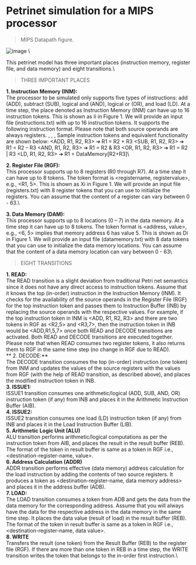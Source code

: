 # Petrinet simulation for a MIPS processor

> MIPS Datapath figure.

![image](https://user-images.githubusercontent.com/45356812/120899806-872ae600-c5ff-11eb-804c-603b28762798.png) \

This petrinet model has three important places (instruction memory, register file, and data memory) and eight transitions.\


> THREE IMPORTANT PLACES

**1. Instruction Memory (INM):**\
The processor to be simulated only supports five types of instructions: add (ADD), subtract (SUB), logical 
and (AND), logical or (OR), and load (LD). At a time step, the place denoted as Instruction Memory (INM) 
can have up to 16 instruction tokens. This is shown as Ii in Figure 1. We will provide an input file 
(instructions.txt) with up to 16 instruction tokens. It supports the following instruction format. Please note 
that both source operands are always registers.
<Opcode>, <Destination Register>, <First Source Operand>, <Second Source Operand>
Sample instruction tokens and equivalent functionality are shown below:
<ADD, R1, R2, R3> ➔ R1 = R2 + R3
<SUB, R1, R2, R3> ➔ R1 = R2 – R3
<AND, R1, R2, R3> ➔ R1 = R2 & R3
<OR, R1, R2, R3> ➔ R1 = R2 | R3
<LD, R1, R2, R3> ➔ R1 = DataMemory[R2+R3]\
  
**2. Register File (RGF):**\
This processor supports up to 8 registers (R0 through R7). At a time step it can have up to 8 tokens. The 
token format is <registername, registervalue>, e.g., <R1, 5>. This is shown as Xi in Figure 1. We will 
provide an input file (registers.txt) with 8 register tokens that you can use to initialize the registers. You can 
assume that the content of a register can vary between 0 - 63.\
  
**3. Data Memory (DAM):**\
This processor supports up to 8 locations (0 – 7) in the data memory. At a time step it can have up to 8 tokens. 
The token format is <address, value>, e.g., <6, 5> implies that memory address 6 has value 5. This is shown 
as Di in Figure 1. We will provide an input file (datamemory.txt) with 8 data tokens that you can use to 
initialize the data memory locations. You can assume that the content of a data memory location can vary 
between 0 - 63\

> EIGHT TRANSITIONS

**1. READ:**\
The READ transition is a slight deviation from traditional Petri net semantics since it does not have any 
direct access to instruction tokens. Assume that it knows the top (in-order) instruction in the Instruction
Memory (INM). It checks for the availability of the source operands in the Register File (RGF) for the top 
instruction token and passes them to Instruction Buffer (INB) by replacing the source operands with the 
respective values. For example, if the top instruction token in INM is <ADD, R1, R2, R3> and there are two 
tokens in RGF as <R2,5> and <R3,7>, then the instruction token in INB would be <ADD,R1,5,7> once both 
READ and DECODE transitions are activated. Both READ and DECODE transitions are executed together. 
Please note that when READ consumes two register tokens, it also returns them to RGF in the same time step
(no change in RGF due to READ).\
** 2. DECODE:**\
The DECODE transition consumes the top (in-order) instruction (one token) from INM and updates the 
values of the source registers with the values from RGF (with the help of READ transition, as described 
above), and places the modified instruction token in INB.\
**3. ISSUE1:**\
ISSUE1 transition consumes one arithmetic/logical (ADD, SUB, AND, OR) instruction token (if any) from 
INB and places it in the Arithmetic Instruction Buffer (AIB).\
**4. ISSUE2:**\
ISSUE2 transition consumes one load (LD) instruction token (if any) from INB and places it in the Load 
Instruction Buffer (LIB).\
**5. Arithmetic Logic Unit (ALU)**\
ALU transition performs arithmetic/logical computations as per the instruction token from AIB, and places 
the result in the result buffer (REB). The format of the token in result buffer is same as a token in RGF i.e., 
<destination-register-name, value>.\
**6. Address Calculation (ADDR)**\
ADDR transition performs effective (data memory) address calculation for the load instruction by adding the 
contents of two source registers. It produces a token as <destination-register-name, data memory address> 
and places it in the address buffer (ADB).\
**7. LOAD:**\
The LOAD transition consumes a token from ADB and gets the data from the data memory for the 
corresponding address. Assume that you will always have the data for the respective address in the data 
memory in the same time step. It places the data value (result of load) in the result buffer (REB). The format 
of the token in result buffer is same as a token in RGF i.e., <destination-register-name, data value>.\
**8. WRITE**\
Transfers the result (one token) from the Result Buffer (REB) to the register file (RGF). If there are more 
than one token in REB in a time step, the WRITE transition writes the token that belongs to the in-order first 
instruction.\

